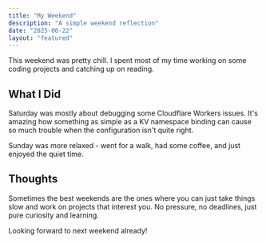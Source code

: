 ```yaml
---
title: "My Weekend"
description: "A simple weekend reflection"
date: "2025-06-22"
layout: "featured"
---
```


This weekend was pretty chill. I spent most of my time working on some coding projects and catching up on reading.

## What I Did

Saturday was mostly about debugging some Cloudflare Workers issues. It's amazing how something as simple as a KV namespace binding can cause so much trouble when the configuration isn't quite right.

Sunday was more relaxed - went for a walk, had some coffee, and just enjoyed the quiet time.

## Thoughts

Sometimes the best weekends are the ones where you can just take things slow and work on projects that interest you. No pressure, no deadlines, just pure curiosity and learning.

Looking forward to next weekend already!
